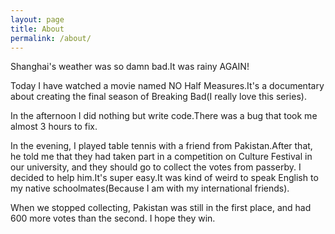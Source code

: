 ```yaml
---
layout: page
title: About
permalink: /about/
---
```

Shanghai's weather was so damn bad.It was rainy AGAIN!

Today I have watched a movie named NO Half Measures.It's a documentary about creating the final season of Breaking Bad(I really love this series).

In the afternoon I did nothing but write code.There was a bug that took me almost 3 hours to fix.

In the evening, I played table tennis with a friend from Pakistan.After that, he told me that they had taken part in a competition on Culture Festival in our university, and they should go to collect the votes from passerby. I decided to help him.It's super easy.It was kind of weird to speak English to my native schoolmates(Because I am with my international friends). 

When we stopped collecting, Pakistan was still in the first place, and had 600 more votes than the second. I hope they win.
